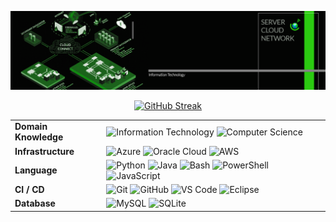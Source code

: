 ![gitbub_cover](assets/gitbub_cover.png)

<div align="center">
  <a href="https://git.io/streak-stats">
    <img src="http://github-readme-streak-stats.herokuapp.com?user=broadcomms&theme=whatsapp-light2" alt="GitHub Streak"/>
  </a>
</div>

<div align="center">

|                            |                                                                                                                                                                                                                                                                                                                                                                                                                                                                                                                                                      |
|----------------------------|----------------------------------------------------------------------------------------------------------------------------------------------------------------------------------------------------------------------------------------------------------------------------------------------------------------------------------------------------------------------------------------------------------------------------------------------------------------------------------------------------------------------------------------------------------------|
| **Domain Knowledge**       | ![Information Technology](https://img.shields.io/badge/Information%20Technology-00427E?style=for-the-badge&logo=it&logoColor=white) ![Computer Science](https://img.shields.io/badge/Computer%20Science-6A1B9A?style=for-the-badge&logo=computerscience&logoColor=white)                                                                                                                                                                                                                                               |
| **Infrastructure**         | ![Azure](https://img.shields.io/badge/Microsoft%20Azure-0089D6?style=for-the-badge&logo=microsoft-azure&logoColor=white) ![Oracle Cloud](https://img.shields.io/badge/Oracle%20Cloud-F80000?style=for-the-badge&logo=oracle&logoColor=white) ![AWS](https://img.shields.io/badge/Amazon%20AWS-232F3E?style=for-the-badge&logo=amazon-aws&logoColor=white)                                                                                         |
| **Language**               | ![Python](https://img.shields.io/badge/Python-3670A0?style=for-the-badge&logo=python&logoColor=ffdd54) ![Java](https://img.shields.io/badge/Java-ED8B00?style=for-the-badge&logo=java&logoColor=white) ![Bash](https://img.shields.io/badge/Bash-4EAA25?style=for-the-badge&logo=gnubash&logoColor=white) ![PowerShell](https://img.shields.io/badge/PowerShell-5391FE?style=for-the-badge&logo=powershell&logoColor=white) ![JavaScript](https://img.shields.io/badge/JavaScript-F7DF1E?style=for-the-badge&logo=javascript&logoColor=black) |
| **CI / CD**                | ![Git](https://img.shields.io/badge/Git-F05032?style=for-the-badge&logo=git&logoColor=white) ![GitHub](https://img.shields.io/badge/GitHub-181717?style=for-the-badge&logo=github&logoColor=white) ![VS Code](https://img.shields.io/badge/VS%20Code-007ACC?style=for-the-badge&logo=visualstudiocode&logoColor=white) ![Eclipse](https://img.shields.io/badge/Eclipse-2C2255?style=for-the-badge&logo=eclipse&logoColor=white)                                                                                                                                               |
| **Database**              | ![MySQL](https://img.shields.io/badge/MySQL-4479A1?style=for-the-badge&logo=mysql&logoColor=white) ![SQLite](https://img.shields.io/badge/SQLite-003B57?style=for-the-badge&logo=sqlite&logoColor=white)                                                                                                                                                                                                                                                                                                                                                      |

</div>
